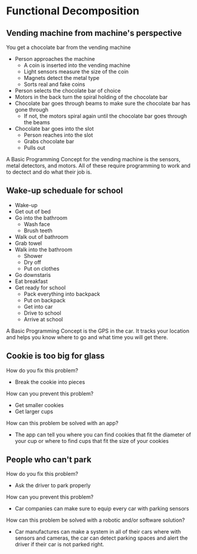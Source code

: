 # Functional Decomposition

## Vending machine from machine's perspective

You get a chocolate bar from the vending machine
- Person approaches the machine
  - A coin is inserted into the vending machine
  - Light sensors measure the size of the coin
  - Magnets detect the metal type
  - Sorts real and fake coins
- Person selects the chocolate bar of choice
- Motors in the back turn the spiral holding of the chocolate bar
- Chocolate bar goes through beams to make sure the chocolate bar has gone through
  - If not, the motors spiral again until the chocolate bar goes through the beams
- Chocolate bar goes into the slot
  - Person reaches into the slot
  - Grabs chocolate bar
  - Pulls out

A Basic Programming Concept for the vending machine is the sensors, metal detectors, and motors. All of these require programming to work and to dectect and do what their job is. 

## Wake-up scheduale for school

- Wake-up
- Get out of bed
- Go into the bathroom
  - Wash face
  - Brush teeth
- Walk out of bathroom
- Grab towel
- Walk into the bathroom
  - Shower
  - Dry off
  - Put on clothes
- Go downstaris
- Eat breakfast
- Get ready for school
  - Pack everything into backpack
  - Put on backpack
  - Get into car
  - Drive to school
  - Arrive at school
  
A Basic Programming Concept is the GPS in the car. It tracks your location and helps you know where to go and what time you will get there.

## Cookie is too big for glass

How do you fix this problem?

- Break the cookie into pieces

How can you prevent this problem?

- Get smaller cookies
- Get larger cups

How can this problem be solved with an app?

- The app can tell you where you can find cookies that fit the diameter of your cup or where to find cups that fit the size of your cookies

## People who can't park

How do you fix this problem?

- Ask the driver to park properly

How can you prevent this problem?

- Car companies can make sure to equip every car with parking sensors

How can this problem be solved with a robotic and/or software solution?

- Car manufactures can make a system in all of their cars where with sensors and cameras, the car can detect parking spaces and alert the driver if their car is not parked right.

